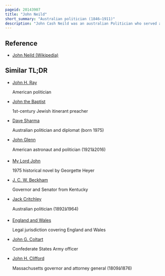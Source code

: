 ```yaml
---
pageid: 20143907
title: "John Neild"
short_summary: "Australian politician (1846–1911)"
description: "John Cash Neild was an australian Politician who served as a Senator from New South Wales from 1901 to 1910."
---
```


## Reference

- [John Neild (Wikipedia)](https://en.wikipedia.org/?curid=20143907)

## Similar TL;DR

- [John H. Ray](/tldr/en/john-h-ray)

  American politician

- [John the Baptist](/tldr/en/john-the-baptist)

  1st-century Jewish itinerant preacher

- [Dave Sharma](/tldr/en/dave-sharma)

  Australian politician and diplomat (born 1975)

- [John Glenn](/tldr/en/john-glenn)

  American astronaut and politician (1921â2016)

- [My Lord John](/tldr/en/my-lord-john)

  1975 historical novel by Georgette Heyer

- [J. C. W. Beckham](/tldr/en/j-c-w-beckham)

  Governor and Senator from Kentucky

- [Jack Critchley](/tldr/en/jack-critchley)

  Australian politician (1892â1964)

- [England and Wales](/tldr/en/england-and-wales)

  Legal jurisdiction covering England and Wales

- [John G. Coltart](/tldr/en/john-g-coltart)

  Confederate States Army officer

- [John H. Clifford](/tldr/en/john-h-clifford)

  Massachusetts governor and attorney general (1809â1876)
